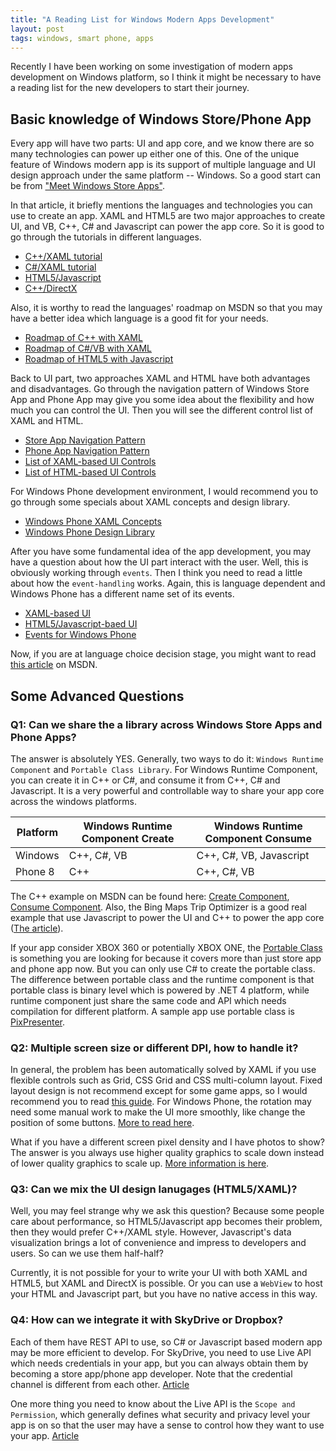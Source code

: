 ```yaml
---
title: "A Reading List for Windows Modern Apps Development"
layout: post
tags: windows, smart phone, apps
---
```


Recently I have been working on some investigation of modern apps development on Windows platform, so I think it might be necessary to have a reading list for the new developers to start their journey. 

## Basic knowledge of Windows Store/Phone App

Every app will have two parts: UI and app core, and we know there are so many technologies can power up either one of this. One of the unique feature of Windows modern app is its support of multiple language and UI design approach under the same platform -- Windows. So a good start can be from ["Meet Windows Store Apps"][1]. 

In that article, it briefly mentions the languages and technologies you can use to create an app. XAML and HTML5 are two major approaches to create UI, and VB, C++, C# and Javascript can power the app core. So it is good to go through the tutorials in different languages.

* [C++/XAML tutorial][2]
* [C#/XAML tutorial][3]
* [HTML5/Javascript][4]
* [C++/DirectX][5]

Also, it is worthy to read the languages' roadmap on MSDN so that you may have a better idea which language is a good fit for your needs.

* [Roadmap of C++ with XAML][6]
* [Roadmap of C#/VB with XAML][7]
* [Roadmap of HTML5 with Javascript][8]

Back to UI part, two approaches XAML and HTML have both advantages and disadvantages. Go through the navigation pattern of Windows Store App and Phone App may give you some idea about the flexibility and how much you can control the UI. Then you will see the different control list of XAML and HTML.

* [Store App Navigation Pattern][9]
* [Phone App Navigation Pattern][10]
* [List of XAML-based UI Controls][11]
* [List of HTML-based UI Controls][12]

For Windows Phone development environment, I would recommend you to go through some specials about XAML concepts and design library.

* [Windows Phone XAML Concepts][13]
* [Windows Phone Design Library][14]

After you have some fundamental idea of the app development, you may have a question about how the UI part interact with the user. Well, this is obviously working through `events`. Then I think you need to read a little about how the `event-handling` works. Again, this is language dependent and Windows Phone has a different name set of its events.

* [XAML-based UI][15]
* [HTML5/Javascript-baed UI][16]
* [Events for Windows Phone][17]

Now, if you are at language choice decision stage, you might want to read [this article][18] on MSDN.

## Some Advanced Questions

### Q1: Can we share the a library across Windows Store Apps and Phone Apps?

The answer is absolutely YES. Generally, two ways to do it: `Windows Runtime Component` and `Portable Class Library`. For Windows Runtime Component, you can create it in C++ or C#, and consume it from C++, C# and Javascript. It is a very powerful and controllable way to share your app core across the windows platforms.

| Platform | Windows Runtime Component Create | Windows Runtime Component Consume |
| -------- | -------------------------------- | --------------------------------- |
| Windows  | C++, C#, VB                      | C++, C#, VB, Javascript           |
| Phone 8  | C++                              | C++, C#, VB                       |

The C++ example on MSDN can be found here: [Create Component][19], [Consume Component][20]. Also, the Bing Maps Trip Optimizer is a good real example that use Javascript to power the UI and C++ to power the app core ([The article][21]).

If your app consider XBOX 360 or potentially XBOX ONE, the [Portable Class][22] is something you are looking for because it covers more than just store app and phone app now. But you can only use C# to create the portable class. The difference between portable class and the runtime component is that portable class is binary level which is powered by .NET 4 platform, while runtime component just share the same code and API which needs compilation for different platform. A sample app use portable class is [PixPresenter][23].

### Q2: Multiple screen size or different DPI, how to handle it?

In general, the problem has been automatically solved by XAML if you use flexible controls such as Grid, CSS Grid and CSS multi-column layout. Fixed layout design is not recommend except for some game apps, so I would recommend you to read [this guide][24]. For Windows Phone, the rotation may need some manual work to make the UI more smoothly, like change the position of some buttons. [More to read here][25].

What if you have a different screen pixel density and I have photos to show? The answer is you always use higher quality graphics to scale down instead of lower quality graphics to scale up. [More information is here][26].

### Q3: Can we mix the UI design lanugages (HTML5/XAML)?

Well, you may feel strange why we ask this question? Because some people care about performance, so HTML5/Javascript app becomes their problem, then they would prefer C++/XAML style. However, Javascript's data visualization brings a lot of convenience and impress to developers and users. So can we use them half-half? 

Currently, it is not possible for your to write your UI with both XAML and HTML5, but XAML and DirectX is possible. Or you can use a `WebView` to host your HTML and Javascript part, but you have no native access in this way.

### Q4: How can we integrate it with SkyDrive or Dropbox?

Each of them have REST API to use, so C# or Javascript based modern app may be more efficient to develop. For SkyDrive, you need to use Live API which needs credentials in your app, but you can always obtain them by becoming a store app/phone app developer. Note that the credential channel is different from each other. [Article][27]

One more thing you need to know about the Live API is the `Scope and Permission`, which generally defines what security and privacy level your app is on so that the user may have a sense to control how they want to use your app. [Article][28]

[1]: http://msdn.microsoft.com/en-us/library/windows/apps/hh974576.aspx
[2]: http://msdn.microsoft.com/en-us/library/windows/apps/hh974580.aspx
[3]: http://msdn.microsoft.com/en-us/library/windows/apps/hh974581.aspx
[4]: http://msdn.microsoft.com/en-us/library/windows/apps/br211385.aspx
[5]: http://msdn.microsoft.com/en-us/library/windows/apps/br229580.aspx
[6]: http://msdn.microsoft.com/en-us/library/windows/apps/hh700360.aspx
[7]: http://msdn.microsoft.com/en-us/library/windows/apps/br229583.aspx
[8]: http://msdn.microsoft.com/en-us/library/windows/apps/hh465037.aspx
[9]: http://msdn.microsoft.com/en-US/library/windows/apps/hh761500
[10]: http://dev.windowsphone.com/en-us/design
[11]: http://msdn.microsoft.com/en-us/library/windows/apps/hh465351.aspx
[12]: http://msdn.microsoft.com/en-us/library/windows/apps/hh465453.aspx
[13]: http://msdn.microsoft.com/en-us/library/windowsphone/develop/jj206948(v=vs.105).aspx
[14]: http://msdn.microsoft.com/en-US/library/windowsphone/design/hh202915(v=vs.105).aspx
[15]: http://msdn.microsoft.com/en-us/library/windows/apps/hh758286.aspx
[16]: http://msdn.microsoft.com/en-us/library/windows/apps/hh700412.aspx
[17]: http://msdn.microsoft.com/en-us/library/windowsphone/develop/cc189018(v=vs.105).aspx
[18]: http://msdn.microsoft.com/en-us/library/windows/apps/dn465799.aspx
[19]: http://msdn.microsoft.com/en-us/windows/apps/hh441569(v=vs.94).aspx
[20]: http://msdn.microsoft.com/en-us/windows/apps/hh755833(v=vs.94).aspx
[21]: http://msdn.microsoft.com/en-us/windows/apps/hh699886(v=vs.94).aspx
[22]: http://msdn.microsoft.com/en-us/library/windowsphone/develop/jj714086(v=vs.105).aspx
[23]: http://code.msdn.microsoft.com/wpapps/PixPresenter-Code-sharing-39ed631f
[24]: http://msdn.microsoft.com/en-us/library/windows/apps/hh465349.aspx
[25]: http://msdn.microsoft.com/en-us/library/windowsphone/develop/jj207002(v=vs.105).aspx
[26]: http://msdn.microsoft.com/en-us/library/windows/apps/hh465362.aspx
[27]: http://msdn.microsoft.com/en-us/library/live/hh826541.aspx
[28]: http://msdn.microsoft.com/en-us/library/live/hh243646.aspx